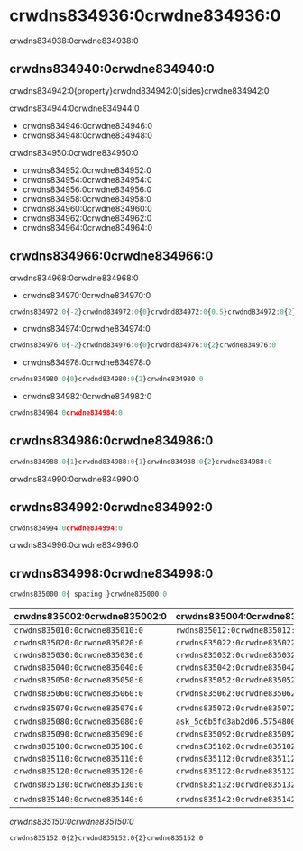 # crwdns834936:0crwdne834936:0

<p class="description">crwdns834938:0crwdne834938:0</p>

## crwdns834940:0crwdne834940:0

crwdns834942:0{property}crwdnd834942:0{sides}crwdne834942:0

crwdns834944:0crwdne834944:0

- crwdns834946:0crwdne834946:0
- crwdns834948:0crwdne834948:0

crwdns834950:0crwdne834950:0

- crwdns834952:0crwdne834952:0
- crwdns834954:0crwdne834954:0
- crwdns834956:0crwdne834956:0
- crwdns834958:0crwdne834958:0
- crwdns834960:0crwdne834960:0
- crwdns834962:0crwdne834962:0
- crwdns834964:0crwdne834964:0

## crwdns834966:0crwdne834966:0

crwdns834968:0crwdne834968:0

- crwdns834970:0crwdne834970:0

```jsx
crwdns834972:0{-2}crwdnd834972:0{0}crwdnd834972:0{0.5}crwdnd834972:0{2}crwdne834972:0
```

- crwdns834974:0crwdne834974:0

```jsx
crwdns834976:0{-2}crwdnd834976:0{0}crwdnd834976:0{2}crwdne834976:0
```

- crwdns834978:0crwdne834978:0

```jsx
crwdns834980:0{0}crwdnd834980:0{2}crwdne834980:0
```

- crwdns834982:0crwdne834982:0

```jsx
crwdns834984:0crwdne834984:0
```

## crwdns834986:0crwdne834986:0

```jsx
crwdns834988:0{1}crwdnd834988:0{1}crwdnd834988:0{2}crwdne834988:0
```

crwdns834990:0crwdne834990:0

## crwdns834992:0crwdne834992:0

```jsx
crwdns834994:0crwdne834994:0
```

crwdns834996:0crwdne834996:0

## crwdns834998:0crwdne834998:0

```js
crwdns835000:0{ spacing }crwdne835000:0
```

| crwdns835002:0crwdne835002:0   | crwdns835004:0crwdne835004:0                                                         | crwdns835006:0crwdne835006:0   | crwdns835008:0crwdne835008:0                                   |
|:------------------------------ |:------------------------------------------------------------------------------------ |:------------------------------ |:-------------------------------------------------------------- |
| `crwdns835010:0crwdne835010:0` | `rwdns835012:0crwdne835012:0ask_5c6b5fd39ca670.41581999crwdns835012:0crwdne835012:0` | `crwdns835014:0crwdne835014:0` | [`crwdns835018:0crwdne835018:0`](crwdns835016:0crwdne835016:0) |
| `crwdns835020:0crwdne835020:0` | `crwdns835022:0crwdne835022:0`                                                       | `crwdns835024:0crwdne835024:0` | [`crwdns835028:0crwdne835028:0`](crwdns835026:0crwdne835026:0) |
| `crwdns835030:0crwdne835030:0` | `crwdns835032:0crwdne835032:0`                                                       | `crwdns835034:0crwdne835034:0` | [`crwdns835038:0crwdne835038:0`](crwdns835036:0crwdne835036:0) |
| `crwdns835040:0crwdne835040:0` | `crwdns835042:0crwdne835042:0`                                                       | `crwdns835044:0crwdne835044:0` | [`crwdns835048:0crwdne835048:0`](crwdns835046:0crwdne835046:0) |
| `crwdns835050:0crwdne835050:0` | `crwdns835052:0crwdne835052:0`                                                       | `crwdns835054:0crwdne835054:0` | [`crwdns835058:0crwdne835058:0`](crwdns835056:0crwdne835056:0) |
| `crwdns835060:0crwdne835060:0` | `crwdns835062:0crwdne835062:0`                                                       | crwdns835064:0crwdne835064:0   | [`crwdns835068:0crwdne835068:0`](crwdns835066:0crwdne835066:0) |
| `crwdns835070:0crwdne835070:0` | `crwdns835072:0crwdne835072:0`                                                       | crwdns835074:0crwdne835074:0   | [`crwdns835078:0crwdne835078:0`](crwdns835076:0crwdne835076:0) |
| `crwdns835080:0crwdne835080:0` | `ask_5c6b5fd3ab2d06.57548001crwdns835082:0crwdne835082:0`                            | `crwdns835084:0crwdne835084:0` | [`crwdns835088:0crwdne835088:0`](crwdns835086:0crwdne835086:0) |
| `crwdns835090:0crwdne835090:0` | `crwdns835092:0crwdne835092:0`                                                       | `crwdns835094:0crwdne835094:0` | [`crwdns835098:0crwdne835098:0`](crwdns835096:0crwdne835096:0) |
| `crwdns835100:0crwdne835100:0` | `crwdns835102:0crwdne835102:0`                                                       | `crwdns835104:0crwdne835104:0` | [`crwdns835108:0crwdne835108:0`](crwdns835106:0crwdne835106:0) |
| `crwdns835110:0crwdne835110:0` | `crwdns835112:0crwdne835112:0`                                                       | `crwdns835114:0crwdne835114:0` | [`crwdns835118:0crwdne835118:0`](crwdns835116:0crwdne835116:0) |
| `crwdns835120:0crwdne835120:0` | `crwdns835122:0crwdne835122:0`                                                       | `crwdns835124:0crwdne835124:0` | [`crwdns835128:0crwdne835128:0`](crwdns835126:0crwdne835126:0) |
| `crwdns835130:0crwdne835130:0` | `crwdns835132:0crwdne835132:0`                                                       | crwdns835134:0crwdne835134:0   | [`crwdns835138:0crwdne835138:0`](crwdns835136:0crwdne835136:0) |
| `crwdns835140:0crwdne835140:0` | `crwdns835142:0crwdne835142:0`                                                       | crwdns835144:0crwdne835144:0   | [`crwdns835148:0crwdne835148:0`](crwdns835146:0crwdne835146:0) |

*crwdns835150:0crwdne835150:0*

```diff
crwdns835152:0{2}crwdnd835152:0{2}crwdne835152:0
```